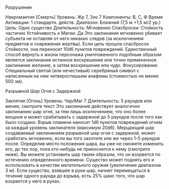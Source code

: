 
Разрушение

Некромантия [Смерть]
Уровень: Жр 7, Зло 7
Компоненты: В, С, Ф
Время Активации: 1 стандартн. действ.
Диапазон: Ближний (7,5 м +1,5 м/2 ур.)
Цель: Одно существо
Длительность: Мгновенно
Спасброски: Стойкость частично
Устойчивость к Магии: Да
Это заклинание мгновенно убивает
субъекта не оставляя от него никаких
следов (за исключением предметов и
снаряжения жертвы). Если цель прошла
спасбросок Стойкости, она переносит
10d6 пунктов повреждений. Единственный способ вернуть к жизни персонажа уничтоженного подобным образом
является заклинание истинное воскрешение или точно примененное заклинание желание, а затем воскрешение или
чудо.
Фокусирование: Специальный святой
(или нечестивый) серебряный символ с
написанным на нем четверостишьем
анафемы (стоимостью не менее 500
зм).

Разрывной Шар Огня с
Задержкой

Заклятие [Огонь]
Уровень: Чар/Маг 7
Длительность: 5 раундов или менее;
смотрите текст
Это заклинание действует аналогично
заклинанию шар огня, за тем лишь
исключением, что оно более мощное
и может срабатывать с задержкой до 5
раундов после того как было создано.
Взрыв пламени наносит 1d6 пунктов
повреждений огнем за каждый уровень
заклинателя (максимум 20d6).
Мерцающий шар создаваемый заклинанием разрывной шар огня с задержкой, может сработать мгновенно,
если вы того захотите или же через 1–5
раундов после. Определив место положения шара, вы уже не сможете изменить его, до тех пор, пока кто-нибудь не
прикоснется к нему (смотрите ниже).
Вы можете установить шар таким образом, что он взорвется по истечению
определенного времени. Существо может поднять его и использовать в качестве метательного оружия (увеличение
диапазона 3 м).
Если существо, взявшее в руки шар,
начнет перемещаться в течение одного
раунда до взрыва, есть 25% шанс того,
что шар взорвется у него в руках.
